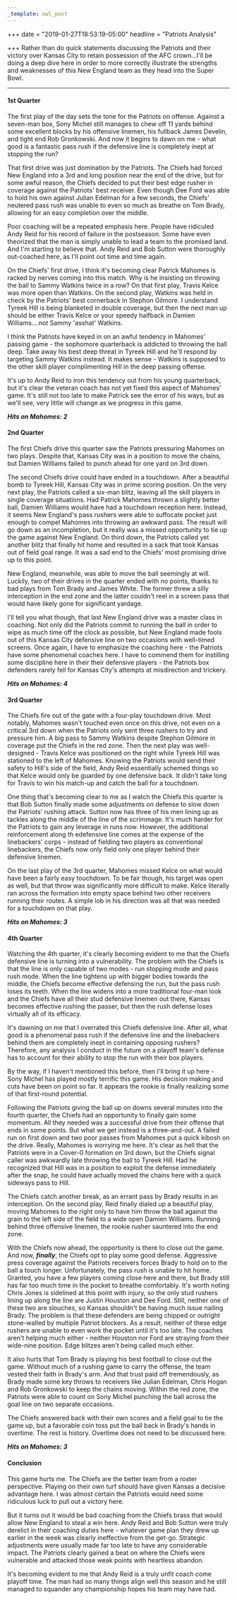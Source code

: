 ```yaml
---
_template: owl_post
---
```



+++
date = "2019-01-27T18:53:19-05:00"
headline = "Patriots Analysis"

+++
Rather than do quick statements discussing the Patriots and their victory over Kansas City to retain possession of the AFC crown...I'll be doing a deep dive here in order to more correctly illustrate the strengths and weaknesses of this New England team as they head into the Super Bowl.

***

#### 1st Quarter

The first play of the day sets the tone for the Patriots on offense. Against a seven-man box, Sony Michel still manages to chew off 11 yards behind some excellent blocks by his offensive linemen, his fullback James Develin, and tight end Rob Gronkowski. And now it begins to dawn on me - what good is a fantastic pass rush if the defensive line is completely inept at stopping the run?

That first drive was just domination by the Patriots. The Chiefs had forced New England into a 3rd and long position near the end of the drive, but for some awful reason, the Chiefs decided to put their best edge rusher in coverage against the Patriots' best receiver. Even though Dee Ford was able to hold his own against Julian Edelman for a few seconds, the Chiefs' neutered pass rush was unable to even so much as breathe on Tom Brady, allowing for an easy completion over the middle.

Poor coaching will be a repeated emphasis here. People have ridiculed Andy Reid for his record of failure in the postseason. Some have even theorized that the man is simply unable to lead a team to the promised land. And I'm starting to believe that. Andy Reid and Bob Sutton were thoroughly out-coached here, as I'll point out time and time again.

On the Chiefs' first drive, I think it's becoming clear Patrick Mahomes is racked by nerves coming into this match. Why is he insisting on throwing the ball to Sammy Watkins twice in a row? On that first play, Travis Kelce was more open than Watkins. On the second play, Watkins was held in check by the Patriots' best cornerback in Stephon Gilmore. I understand Tyreek Hill is being blanketed in double coverage, but then the next man up should be either Travis Kelce or your speedy halfback in Damien Williams....not Sammy 'asshat' Watkins.

I think the Patriots have keyed in on an awful tendency in Mahomes' passing game - the sophomore quarterback is addicted to throwing the ball deep. Take away his best deep threat in Tyreek Hill and he'll respond by targeting Sammy Watkins instead. It makes sense - Watkins is supposed to the other skill player complimenting Hill in the deep passing offense.

It's up to Andy Reid to iron this tendency out from his young quarterback, but it's clear the veteran coach has not yet fixed this aspect of Mahomes' game. It's still not too late to make Patrick see the error of his ways, but as we'll see, very little will change as we progress in this game.

**_Hits on Mahomes: 2_**

#### 2nd Quarter

The first Chiefs drive this quarter saw the Patriots pressuring Mahomes on two plays. Despite that, Kansas City was in a position to move the chains, but Damien Williams failed to punch ahead for one yard on 3rd down.

The second Chiefs drive could have ended in a touchdown. After a beautiful bomb to Tyreek Hill, Kansas City was in prime scoring position. On the very next play, the Patriots called a six-man blitz, leaving all the skill players in single coverage situations. Had Patrick Mahomes thrown a slightly better ball, Damien Williams would have had a touchdown reception here. Instead, it seems New England's pass rushers were able to suffocate pocket just enough to compel Mahomes into throwing an awkward pass. The result will go down as an incompletion, but it really was a missed opportunity to tie up the game against New England. On third down, the Patriots called yet another blitz that finally hit home and resulted in a sack that took Kansas out of field goal range. It was a sad end to the Chiefs' most promising drive up to this point.

New England, meanwhile, was able to move the ball seemingly at will. Luckily, two of their drives in the quarter ended with no points, thanks to bad plays from Tom Brady and James White. The former threw a silly interception in the end zone and the latter couldn't reel in a screen pass that would have likely gone for significant yardage.

I'll tell you what though, that last New England drive was a master class in coaching. Not only did the Patriots commit to running the ball in order to wipe as much time off the clock as possible, but New England made fools out of this Kansas City defensive line on two occasions with well-timed screens. Once again, I have to emphasize the coaching here - the Patriots have some phenomenal coaches here. I have to commend them for instilling some discipline here in their their defensive players - the Patriots box defenders rarely fell for Kansas City's attempts at misdirection and trickery.

**_Hits on Mahomes: 4_**

#### 3rd Quarter

The Chiefs fire out of the gate with a four-play touchdown drive. Most notably, Mahomes wasn't touched even once on this drive, not even on a critical 3rd down when the Patriots only sent three rushers to try and pressure him. A big pass to Sammy Watkins despite Stephon Gilmore in coverage put the Chiefs in the red zone. Then the next play was well-designed - Travis Kelce was positioned on the right while Tyreek Hill was stationed to the left of Mahomes. Knowing the Patriots would send their safety to Hill's side of the field, Andy Reid essentially schemed things so that Kelce would only be guarded by one defensive back. It didn't take long for Travis to win his match-up and catch the ball for a touchdown.

One thing that's becoming clear to me as I watch the Chiefs this quarter is that Bob Sutton finally made some adjustments on defense to slow down the Patriots' rushing attack. Sutton now has three of his men lining up as tackles along the middle of the line of the scrimmage. It's much harder for the Patriots to gain any leverage in runs now. However, the additional reinforcement along th edefensive line comes at the expense of the linebackers' corps - instead of fielding two players as conventional linebackers, the Chiefs now only field only one player behind their defensive linemen.

On the last play of the 3rd quarter, Mahomes missed Kelce on what would have been a fairly easy touchdown. To be fair though, his target was open as well, but that throw was significantly more difficult to make. Kelce literally ran across the formation into empty space behind two other receivers running their routes. A simple lob in his direction was all that was needed for a touchdown on that play.

**_Hits on Mahomes: 3_**

#### 4th Quarter

Watching the 4th quarter, it's clearly becoming evident to me that the Chiefs defensive line is turning into a vulnerability. The problem with the Chiefs is that the line is only capable of two modes - run stopping mode and pass rush mode. When the line tightens up with bigger bodies towards the middle, the Chiefs become effective defensing the run, but the pass rush loses its teeth. When the line widens into a more traditional four-man look and the Chiefs have all their stud defensive linemen out there, Kansas becomes effective rushing the passer, but then the rush defense loses virtually all of its efficacy.

It's dawning on me that I overrated this Chiefs defensive line. After all, what good is a phenomenal pass rush if the defensive line and the linebackers behind them are completely inept in containing opposing rushers? Therefore, any analysis I conduct in the future on a playoff team's defense has to account for their ability to stop the run with their box players.

By the way, if I haven't mentioned this before, then I'll bring it up here - Sony Michel has played mostly terrific this game. His decision making  and cuts have been on point so far. It appears the rookie is finally realizing some of that first-round potential.

Following the Patriots giving the ball up on downs several minutes into the fourth quarter, the Chiefs had an opportunity to finally gain some momentum. All they needed was a successful drive from their offense that ends in some points. But what we get instead is a three-and-out. A failed run on first down and two poor passes from Mahomes put a quick kibosh on the drive. Really, Mahomes is worrying me here. It's clear as hell that the Patriots were in a Cover-0 formation on 3rd down, but the Chiefs signal caller was awkwardly late throwing the ball to Tyreek Hill. Had he recognized that Hill was in a position to exploit the defense immediately after the snap, he could have actually moved the chains here with a quick sideways pass to Hill.

The Chiefs catch another break, as an errant pass by Brady results in an interception. On the second play, Reid finally dialed up a beautiful play, moving Mahomes to the right only to have him throw the ball against the grain to the left side of the field to a wide open Damien Williams. Running behind three offensive linemen, the rookie rusher sauntered into the end zone.

With the Chiefs now ahead, the opportunity is there to close out the game. And now, **_finally_**, the Chiefs opt to play some good defense. Aggressive press coverage against the Patriots receivers forces Brady to hold on to the ball a touch longer. Unfortunately, the pass rush is unable to hit home. Granted, you have a few players coming close here and there, but Brady still has far too much time in the pocket to breathe comfortably. It's worth noting Chris Jones is sidelined at this point with injury, so the only stud rushers lining up along the line are Justin Houston and Dee Ford. Still, neither one  of these two are slouches, so Kansas shouldn't be having much issue nailing Brady. The problem is that these defenders are being chipped or outright  stone-walled by multiple Patriot blockers. As a result, neither of these edge rushers are unable to even work the pocket until it's too late. The coaches aren't helping much either - neither Houston nor Ford are straying from their wide-nine position. Edge blitzes aren't being called much either.

It also hurts that Tom Brady is playing his best football to close out the game. Without much of a rushing game to carry the offense, the team vested their faith in Brady's arm. And that trust paid off tremendously, as Brady made some key throws to receivers like Julian Edelman, Chris Hogan and Rob Gronkowski to keep the chains moving. Within the red zone, the Patriots were able to count on Sony Michel punching the ball across the goal line on two separate occasions.

The Chiefs answered back with their own scores and a field goal to tie the game up, but a favorable coin toss put the ball back in Brady's hands in overtime. The rest is history. Overtime does not need to be discussed here.

**_Hits on Mahomes: 3_**

#### Conclusion

This game hurts me. The Chiefs are the better team from a roster perspective. Playing on their own turf should have given Kansas a decisive advantage here. I was almost certain the Patriots would need some ridiculous luck to pull out a victory here.

But it turns out it would be bad coaching from the Chiefs brass that would allow New England to steal a win here. Andy Reid and Bob Sutton were truly derelict in their coaching duties here - whatever game plan they drew up earlier in the week was clearly ineffective from the get-go. Strategic adjustments were usually made far too late to have any considerable impact. The Patriots clearly gained a beat on where the Chiefs were vulnerable and attacked those weak points with heartless abandon.

It's becoming evident to me that Andy Reid is a truly unfit coach come playoff time. The man had so many things align well this season and he still managed to squander any championship hopes his team may have had. 
